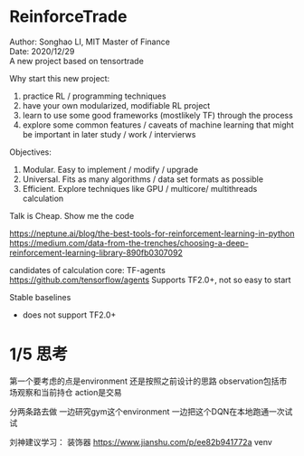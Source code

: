 # ReinforceTrade
Author: Songhao LI, MIT Master of Finance\
Date: 2020/12/29\
A new project based on tensortrade

Why start this new project: 
1) practice RL / programming techniques
2) have your own modularized, modifiable RL project
3) learn to use some good frameworks (mostlikely TF) through the process
4) explore some common features / caveats of machine learning that might be important in later study / work / intervierws


Objectives:
1) Modular. Easy to implement / modify / upgrade 
2) Universal. Fits as many algorithms / data set formats as possible
3) Efficient. Explore techniques like GPU / multicore/ multithreads calculation

Talk is Cheap. Show me the code

https://neptune.ai/blog/the-best-tools-for-reinforcement-learning-in-python
https://medium.com/data-from-the-trenches/choosing-a-deep-reinforcement-learning-library-890fb0307092

candidates of calculation core:
TF-agents https://github.com/tensorflow/agents
Supports TF2.0+, not so easy to start

Stable baselines
- does not support TF2.0+


# 1/5 思考
第一个要考虑的点是environment
还是按照之前设计的思路 observation包括市场观察和当前持仓
action是交易

分两条路去做 一边研究gym这个environment 一边把这个DQN在本地跑通一次试试

刘神建议学习：
装饰器 https://www.jianshu.com/p/ee82b941772a
venv

